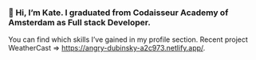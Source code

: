 ### 👋 Hi, I’m Kate. I graduated from Codaisseur Academy of Amsterdam as Full stack Developer.
You can find which skills I’ve gained in my profile section.
Recent project WeatherCast => https://angry-dubinsky-a2c973.netlify.app/.
<!--
**katerynapidhorna/katerynapidhorna** is a ✨ _special_ ✨ repository because its `README.md` (this file) appears on your GitHub profile.

Here are some ideas to get you started:

- 🔭 I’m currently working on ...
- 🌱 I’m currently learning ...
- 👯 I’m looking to collaborate on ...
- 🤔 I’m looking for help with ...
- 💬 Ask me about ...
- 📫 How to reach me: ...
- 😄 Pronouns: ...
- ⚡ Fun fact: ...
-->

